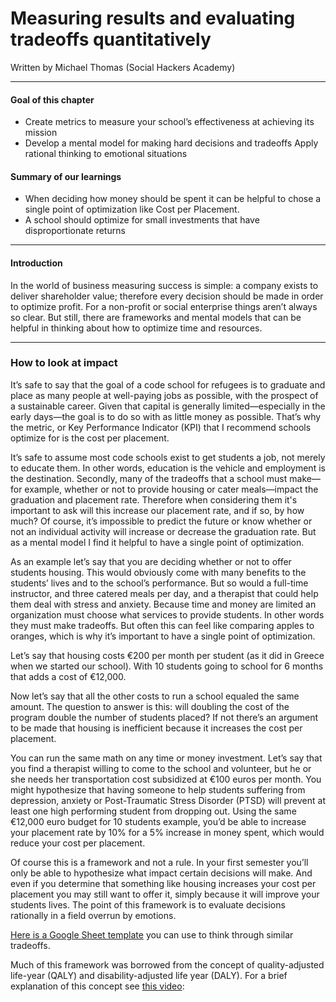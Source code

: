 # Measuring results and evaluating tradeoffs quantitatively

Written by Michael Thomas (Social Hackers Academy)

----

#### Goal of this chapter
- Create metrics to measure your school’s effectiveness at achieving its mission
- Develop a mental model for making hard decisions and tradeoffs
Apply rational thinking to emotional situations

#### Summary of our learnings
- When deciding how money should be spent it can be helpful to chose a single point of optimization like Cost per Placement.
- A school should optimize for small investments that have disproportionate returns

-----

#### Introduction

In the world of business measuring success is simple: a company exists to deliver shareholder value; therefore every decision should be made in order to optimize profit. For a non-profit or social enterprise things aren’t always so clear. But still, there are frameworks and mental models that can be helpful in thinking about how to optimize time and resources.

-----

### How to look at impact

It’s safe to say that the goal of a code school for refugees is to graduate and place as many people at well-paying jobs as possible, with the prospect of a sustainable career. Given that capital is generally limited—especially in the early days—the goal is to do so with as little money as possible. That’s why the metric, or Key Performance Indicator (KPI) that I recommend schools optimize for is the cost per placement.

It’s safe to assume most code schools exist to get students a job, not merely to educate them. In other words, education is the vehicle and employment is the destination. Secondly, many of the tradeoffs that a school must make—for example, whether or not to provide housing or cater meals—impact the graduation and placement rate. Therefore when considering them it's important to ask will this increase our placement rate, and if so, by how much? Of course, it’s impossible to predict the future or know whether or not an individual activity will increase or decrease the graduation rate. But as a mental model I find it helpful to have a single point of optimization.

As an example let’s say that you are deciding whether or not to offer students housing. This would obviously come with many benefits to the students’ lives and to the school’s performance. But so would a full-time instructor, and three catered meals per day, and a therapist that could help them deal with stress and anxiety. Because time and money are limited an organization must choose what services to provide students. In other words they must make tradeoffs. But often this can feel like comparing apples to oranges, which is why it’s important to have a single point of optimization.

Let’s say that housing costs €200 per month per student (as it did in Greece when we started our school). With 10 students going to school for 6 months that adds a cost of €12,000.

Now let’s say that all the other costs to run a school equaled the same amount. The question to answer is this: will doubling the cost of the program double the number of students placed? If not there’s an argument to be made that housing is inefficient because it increases the cost per placement.

You can run the same math on any time or money investment. Let’s say that you find a therapist willing to come to the school and volunteer, but he or she needs her transportation cost subsidized at €100 euros per month. You might hypothesize that having someone to help students suffering from depression, anxiety or Post-Traumatic Stress Disorder (PTSD) will prevent at least one high performing student from dropping out. Using the same €12,000 euro budget for 10 students example, you’d be able to increase your placement rate by 10% for a 5% increase in money spent, which would reduce your cost per placement.

Of course this is a framework and not a rule. In your first semester you’ll only be able to hypothesize what impact certain decisions will make. And even if you determine that something like housing increases your cost per placement you may still want to offer it, simply because it will improve your students lives. The point of this framework is to evaluate decisions rationally in a field overrun by emotions.

[Here is a Google Sheet template](https://docs.google.com/spreadsheets/d/1TWjj4mVQdrFQK_lQMnK7PyouWzKdIRfsVGKMn8k8aO8/edit#gid=0) you can use to think through similar tradeoffs.

Much of this framework was borrowed from the concept of quality-adjusted life-year (QALY) and disability-adjusted life year (DALY). For a brief explanation of this concept see [this video](https://www.youtube.com/watch?v=Exce4gy7aOk&feature=youtu.be):